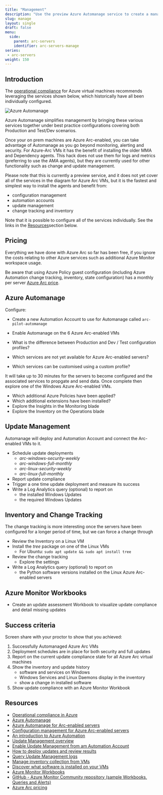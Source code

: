 ```yaml
---
title: "Management"
description: "Use the preview Azure Automanage service to create a management baseline for the connected machines, enabling update management and inventory. Or use the services individually."
slug: manage
layout: single
draft: false
menu:
  side:
    parent: arc-servers
    identifier: arc-servers-manage
series:
 - arc-servers
weight: 150
---
```


## Introduction

The [operational compliance](https://docs.microsoft.com/azure/cloud-adoption-framework/manage/azure-management-guide/operational-compliance) for Azure virtual machines recommends leveraging the services shown below, which historically have all been individually configured.

![Azure Automanage](/arc/servers/images/azureAutomanage.png)

Azure Automanage simplifies management by bringing these various services together under best practice configurations covering both Production and Test/Dev scenarios.

Once your on prem machines are Azure Arc-enabled, you can take advantage of Automanage as you go beyond monitoring, alerting and security. For Azure-Arc VMs it has the benefit of installing the older MMA and Dependency agents. This hack does not use them for logs and metrics (preferring to use the AMA agents), but they are currently used for other functionality such as change and update management.

Please note that this is currently a preview service, and it does not yet cover all of the services in the diagram for Azure Arc VMs, but it is the fastest and simplest way to install the agents and benefit from:

* configuration management
* automation accounts
* update management
* change tracking and inventory

Note that it is possible to configure all of the services individually. See the links in the [Resources](#Resources)section below.

## Pricing

Everything we have done with Azure Arc so far has been free, if you ignore the costs relating to other Azure services such as additional Azure Monitor workspace usage.

Be aware that using Azure Policy guest configuration (including Azure Automation change tracking, inventory, state configuration) has a monthly per server [Azure Arc price](https://azure.microsoft.com/pricing/details/azure-arc/).

## Azure Automanage

Configure:

* Create a new Automation Account to use for Automanage called `arc-pilot-automanage`
* Enable Automanage on the 6 Azure Arc-enabled VMs

* What is the difference between Production and Dev / Test configuration profiles?
* Which services are not yet available for Azure Arc-enabled servers?
* Which services can be customised using a custom profile?

It will take up to 30 minutes for the servers to become configured and the associated services to propgate and send data. Once complete then explore one of the Windows Azure Arc-enabled VMs.

* Which additional Azure Policies have been applied?
* Which additional extensions have been installed?
* Explore the Insights in the Monitoring blade
* Explore the Inventory on the Operations blade

## Update Management

Automanage will deploy and Automation Account and connect the Arc-enabled VMs to it.

* Schedule update deployments
  * _arc-windows-security-weekly_
  * _arc-windows-full-monthly_
  * _arc-linux-security-weekly_
  * _arc-linux-full-monthly_
* Report update compliance
* Trigger a one time update deployment and measure its success
* Write a Log Analytics query (optional) to report on
  * the installed Windows Updates
  * the required Windows Updates

## Inventory and Change Tracking

The change tracking is more interesting once the servers have been configured for a longer period of time, but we can force a change through

* Review the Inventory on a Linux VM
* Install the _tree_ package on one of the Linux VMs
  * For Ubuntu: `sudo apt update && sudo apt install tree`
* Review the change tracking
  * Explore the settings
* Write a Log Analytics query (optional) to report on
  * the Python software versions installed on the Linux Azure Arc-enabled servers

## Azure Monitor Workbooks

* Create an update assessment Workbook to visualize update compliance and detail missing updates

## Success criteria

Screen share with your proctor to show that you achieved:

1. Successfully Automanaged Azure Arc VMs
1. Deployment schedules are in place for both security and full updates
1. Report on the current update compliance state for all Azure Arc virtual machines
1. Show the inventory and update history
    * software and services on Windows
    * Windows Services and Linux Daemons display in the inventory
    * show a change in installed software
1. Show update compliance with an Azure Monitor Workbook

## Resources

* [Operational compliance in Azure](https://docs.microsoft.com/azure/cloud-adoption-framework/manage/azure-management-guide/operational-compliance)
* [Azure Automanage](https://docs.microsoft.com/azure/automanage/automanage-virtual-machines)
* [Azure Automanage for Arc-enabled servers](https://docs.microsoft.com/azure/automanage/automanage-arc)
* [Configuration management for Azure Arc-enabled servers](https://docs.microsoft.com/azure/architecture/hybrid/azure-arc-hybrid-config)
* [An introduction to Azure Automation](https://docs.microsoft.com/azure/automation/automation-intro)
* [Update Management overview](https://docs.microsoft.com/azure/automation/update-management/overview)
* [Enable Update Management from am Automation Account](https://docs.microsoft.com/azure/automation/update-management/enable-from-automation-account)
* [How to deploy updates and review results](https://docs.microsoft.com/azure/automation/update-management/deploy-updates)
* [Query Update Management logs](https://docs.microsoft.com/azure/automation/update-management/query-logs)
* [Manage inventory collection from VMs](https://docs.microsoft.com/azure/automation/change-tracking/manage-inventory-vms)
* [Discover what software is installed on your VMs](https://docs.microsoft.com/azure/automation/automation-tutorial-installed-software)
* [Azure Monitor Workbooks](https://docs.microsoft.com/azure/azure-monitor/visualize/workbooks-overview)
* [GitHub - Azure Monitor Community repository (sample Workbooks, Queries and Alerts)](https://github.com/microsoft/AzureMonitorCommunity)
* [Azure Arc pricing](https://azure.microsoft.com/pricing/details/azure-arc/)
